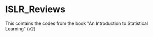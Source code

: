 # ISLR_Reviews
This contains the codes from the book "An Introduction to Statistical Learning" (v2)

